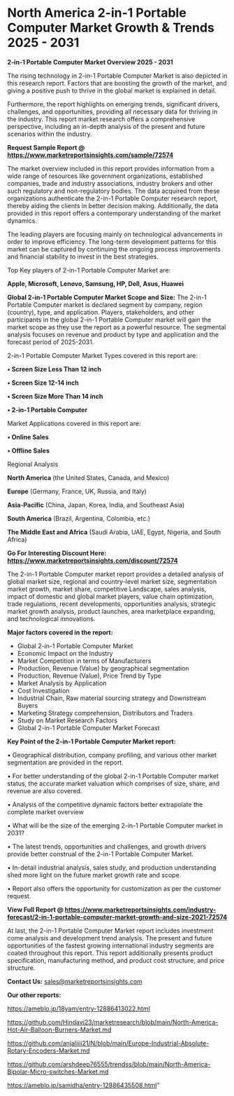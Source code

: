 # North America 2-in-1 Portable Computer Market Growth & Trends 2025 - 2031

<Strong> 2-in-1 Portable Computer Market Overview 2025 - 2031</strong>

The rising technology in 2-in-1 Portable Computer Market is also depicted in this research report. Factors that are boosting the growth of the market, and giving a positive push to thrive in the global market is explained in detail.

Furthermore, the report highlights on emerging trends, significant drivers, challenges, and opportunities, providing all necessary data for thriving in the industry. This report market research offers a comprehensive perspective, including an in-depth analysis of the present and future scenarios within the industry.

<strong>Request Sample Report @ <a href=https://www.marketreportsinsights.com/sample/72574>https://www.marketreportsinsights.com/sample/72574</a></strong>

The market overview included in this report provides information from a wide range of resources like government organizations, established companies, trade and industry associations, industry brokers and other such regulatory and non-regulatory bodies. The data acquired from these organizations authenticate the 2-in-1 Portable Computer research report, thereby aiding the clients in better decision making. Additionally, the data provided in this report offers a contemporary understanding of the market dynamics.

The leading players are focusing mainly on technological advancements in order to improve efficiency. The long-term development patterns for this market can be captured by continuing the ongoing process improvements and financial stability to invest in the best strategies.

Top Key players of 2-in-1 Portable Computer Market are:

<strong>Apple, Microsoft, Lenovo, Samsung, HP, Dell, Asus, Huawei</strong>

<strong><b>Global 2-in-1 Portable Computer Market Scope and Size:</b></strong>
The 2-in-1 Portable Computer market is declared segment by company, region (country), type, and application. Players, stakeholders, and other participants in the global 2-in-1 Portable Computer market will gain the market scope as they use the report as a powerful resource. The segmental analysis focuses on revenue and product by type and application and the forecast period of 2025-2031.

2-in-1 Portable Computer Market Types covered in this report are:

<strong>• Screen Size Less Than 12 inch

• Screen Size 12-14 inch

• Screen Size More Than 14 inch

• 2-in-1 Portable Computer</strong>

Market Applications covered in this report are:

<strong>• Online Sales

• Offline Sales</strong> 

Regional Analysis

<strong>North America</strong> (the United States, Canada, and Mexico)

<strong>Europe</strong> (Germany, France, UK, Russia, and Italy)

<strong>Asia-Pacific</strong> (China, Japan, Korea, India, and Southeast Asia)

<strong>South America</strong> (Brazil, Argentina, Colombia, etc.)

<strong>The Middle East and Africa</strong> (Saudi Arabia, UAE, Egypt, Nigeria, and South Africa)

<strong>Go For Interesting Discount Here: <a href=https://www.marketreportsinsights.com/discount/72574>https://www.marketreportsinsights.com/discount/72574</a></strong>

The 2-in-1 Portable Computer market report provides a detailed analysis of global market size, regional and country-level market size, segmentation market growth, market share, competitive Landscape, sales analysis, impact of domestic and global market players, value chain optimization, trade regulations, recent developments, opportunities analysis, strategic market growth analysis, product launches, area marketplace expanding, and technological innovations.

<strong><b>Major factors covered in the report:</b></strong>
<ul>
  <li>Global 2-in-1 Portable Computer Market </li>
  <li>Economic Impact on the Industry</li>
  <li>Market Competition in terms of Manufacturers</li>
  <li>Production, Revenue (Value) by geographical segmentation</li>
  <li>Production, Revenue (Value), Price Trend by Type</li>
  <li>Market Analysis by Application</li>
  <li>Cost Investigation</li>
  <li>Industrial Chain, Raw material sourcing strategy and Downstream Buyers</li>
  <li>Marketing Strategy comprehension, Distributors and Traders</li>
  <li>Study on Market Research Factors</li>
  <li>Global 2-in-1 Portable Computer Market Forecast</li>
</ul>

<strong><b>Key Point of the 2-in-1 Portable Computer Market report:</b></strong>

• Geographical distribution, company profiling, and various other market segmentation are provided in the report.

• For better understanding of the global 2-in-1 Portable Computer market status, the accurate market valuation which comprises of size, share, and revenue are also covered.

• Analysis of the competitive dynamic factors better extrapolate the complete market overview

• What will be the size of the emerging 2-in-1 Portable Computer market in 2031?

• The latest trends, opportunities and challenges, and growth drivers provide better construal of the 2-in-1 Portable Computer Market.

• In-detail industrial analysis, sales study, and production understanding shed more light on the future market growth rate and scope.

• Report also offers the opportunity for customization as per the customer request.

<strong><b>View Full Report @ <a href=https://www.marketreportsinsights.com/industry-forecast/2-in-1-portable-computer-market-growth-and-size-2021-72574>https://www.marketreportsinsights.com/industry-forecast/2-in-1-portable-computer-market-growth-and-size-2021-72574</a></b></strong>


At last, the 2-in-1 Portable Computer Market report includes investment come analysis and development trend analysis. The present and future opportunities of the fastest growing international industry segments are coated throughout this report. This report additionally presents product specification, manufacturing method, and product cost structure, and price structure.

<strong>Contact Us:</strong>
sales@marketreportsinsights.com

<strong>Our other reports:</strong>

<a href=https://ameblo.jp/18yam/entry-12886413022.html>https://ameblo.jp/18yam/entry-12886413022.html</a>

<a href=https://github.com/Hindavi23/marketresearch/blob/main/North-America-Hot-Air-Balloon-Burners-Market.md>https://github.com/Hindavi23/marketresearch/blob/main/North-America-Hot-Air-Balloon-Burners-Market.md</a>

<a href=https://github.com/anjaliiii21/N/blob/main/Europe-Industrial-Absolute-Rotary-Encoders-Market.md>https://github.com/anjaliiii21/N/blob/main/Europe-Industrial-Absolute-Rotary-Encoders-Market.md</a>

<a href=https://github.com/arshdeep76555/trendss/blob/main/North-America-Bipolar-Micro-switches-Market.md>https://github.com/arshdeep76555/trendss/blob/main/North-America-Bipolar-Micro-switches-Market.md</a>

<a href=https://ameblo.jp/samidha/entry-12886435508.html>https://ameblo.jp/samidha/entry-12886435508.html</a>"
